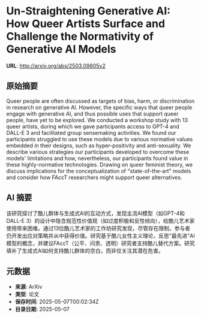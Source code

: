 # Un-Straightening Generative AI: How Queer Artists Surface and Challenge the Normativity of Generative AI Models

**URL**: http://arxiv.org/abs/2503.09805v2

## 原始摘要

Queer people are often discussed as targets of bias, harm, or discrimination
in research on generative AI. However, the specific ways that queer people
engage with generative AI, and thus possible uses that support queer people,
have yet to be explored. We conducted a workshop study with 13 queer artists,
during which we gave participants access to GPT-4 and DALL-E 3 and facilitated
group sensemaking activities. We found our participants struggled to use these
models due to various normative values embedded in their designs, such as
hyper-positivity and anti-sexuality. We describe various strategies our
participants developed to overcome these models' limitations and how,
nevertheless, our participants found value in these highly-normative
technologies. Drawing on queer feminist theory, we discuss implications for the
conceptualization of "state-of-the-art" models and consider how FAccT
researchers might support queer alternatives.


## AI 摘要

该研究探讨了酷儿群体与生成式AI的互动方式，发现主流AI模型（如GPT-4和DALL-E 3）的设计中隐含规范性价值观（如过度积极和反性倾向），给酷儿艺术家使用带来困难。通过13位酷儿艺术家的工作坊研究发现，尽管存在限制，参与者仍开发出应对策略并从中获得价值。研究基于酷儿女性主义理论，反思"最先进"AI模型的概念，并建议FAccT（公平、问责、透明）研究者支持酷儿替代方案。研究填补了生成式AI如何支持酷儿群体的空白，而非仅关注其潜在危害。

## 元数据

- **来源**: ArXiv
- **类型**: 论文
- **保存时间**: 2025-05-07T00:02:34Z
- **目录日期**: 2025-05-07
